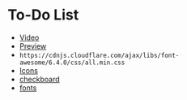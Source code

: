 # To-Do List
- [Video](https://www.youtube.com/watch?v=H5tuwAO-_Kg&list=PLtMugc7g4GaqAVDZwQ_t1H6500ZGJzOgW&index=12)
- [Preview]()
- `https://cdnjs.cloudflare.com/ajax/libs/font-awesome/6.4.0/css/all.min.css`
- [Icons](https://fontawesome.com/icons)
- [checkboard](https://fontawesome.com/icons/clipboard-check?f=classic&s=solid)
- [fonts](https://fonts.google.com/)
